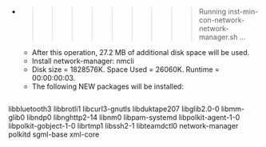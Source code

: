 * >>>>>>>>> Running inst-min-con-network-network-manager.sh ...
  * After this operation, 27.2 MB of additional disk space will be used.
  * Install network-manager: nmcli
  * Disk size = 1828576K. Space Used = 26060K. Runtime = 00:00:00:03.
  * The following NEW packages will be installed:
  ```bash
libbluetooth3 libbrotli1 libcurl3-gnutls libduktape207 libglib2.0-0
libmm-glib0 libndp0 libnghttp2-14 libnm0 libpam-systemd
libpolkit-agent-1-0 libpolkit-gobject-1-0 librtmp1 libssh2-1 libteamdctl0
network-manager polkitd sgml-base xml-core
  ```
